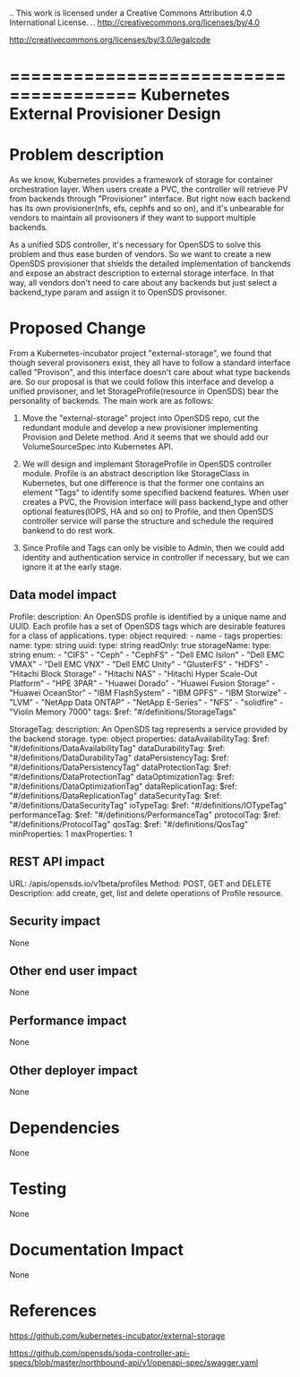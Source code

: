 .. This work is licensed under a Creative Commons Attribution 4.0 International License.
.. http://creativecommons.org/licenses/by/4.0

http://creativecommons.org/licenses/by/3.0/legalcode

======================================
Kubernetes External Provisioner Design
======================================

Problem description
===================

As we know, Kubernetes provides a framework of storage for container
orchestration layer. When users create a PVC, the controller will retrieve PV
from backends through "Provisioner" interface. But right now each backend has
its own provisioner(nfs, efs, cephfs and so on), and it's unbearable for vendors
to maintain all provisoners if they want to support multiple backends.

As a unified SDS controller, it's necessary for OpenSDS to solve this problem
and thus ease burden of vendors. So we want to create a new OpenSDS provisioner
that shields the detailed implementation of banckends and expose an abstract
description to external storage interface. In that way, all vendors don't need
to care about any backends but just select a backend_type param and assign it
to OpenSDS provisoner.

Proposed Change
===============

From a Kubernetes-incubator project "external-storage", we found that though
several provisoners exist, they all have to follow a standard interface called
"Provison", and this interface doesn't care about what type backends are.
So our proposal is that we could follow this interface and develop a unified
provisoner, and let StorageProfile(resource in OpenSDS) bear the personality of
backends. The main work are as follows:

1) Move the "external-storage" project into OpenSDS repo, cut the redundant
module and develop a new provisioner implementing Provision and Delete method.
And it seems that we should add our VolumeSourceSpec into Kubernetes API.

2) We will design and implemant StorageProfile in OpenSDS controller module.
Profile is an abstract description like StorageClass in Kubernetes, but one
difference is that the former one contains an element "Tags" to identify some
specified backend features. When user creates a PVC, the Provision interface
will pass backend_type and other optional features(IOPS, HA and so on) to
Profile, and then OpenSDS controller service will parse the structure and
schedule the required bankend to do rest work.

3) Since Profile and Tags can only be visible to Admin, then we could add
identity and authentication service in controller if necessary, but we can
ignore it at the early stage.

Data model impact
-----------------

Profile:
    description: An OpenSDS profile is identified by a unique name and UUID.
      Each profile has a set of OpenSDS tags which are desirable features for a 
      class of applications.
    type: object
    required:
      - name
      - tags
    properties:
      name:
        type: string
      uuid:
        type: string
        readOnly: true
	  storageName:
		type: string
		enum:
          - "CIFS"
          - "Ceph"
          - "CephFS"
          - "Dell EMC Isilon"
          - "Dell EMC VMAX"
          - "Dell EMC VNX"
          - "Dell EMC Unity"
          - "GlusterFS"
          - "HDFS"
          - "Hitachi Block Storage"
          - "Hitachi NAS"
          - "Hitachi Hyper Scale-Out Platform"
          - "HPE 3PAR"
          - "Huawei Dorado"
          - "Huawei Fusion Storage"
          - "Huawei OceanStor"
          - "IBM FlashSystem"
          - "IBM GPFS"
          - "IBM Storwize"
          - "LVM"
          - "NetApp Data ONTAP"
          - "NetApp E-Series"
          - "NFS"
          - "solidfire"
          - "Violin Memory 7000"
      tags:
        $ref: "#/definitions/StorageTags"
		
StorageTag:
    description: An OpenSDS tag represents a service provided by the 
      backend storage.
    type: object
    properties:
      dataAvailabilityTag:
        $ref: "#/definitions/DataAvailabilityTag"
      dataDurabilityTag:
        $ref: "#/definitions/DataDurabilityTag"
      dataPersistencyTag:
        $ref: "#/definitions/DataPersistencyTag"
      dataProtectionTag:
        $ref: "#/definitions/DataProtectionTag"
      dataOptimizationTag:
        $ref: "#/definitions/DataOptimizationTag"
      dataReplicationTag:
        $ref: "#/definitions/DataReplicationTag"
      dataSecurityTag:
        $ref: "#/definitions/DataSecurityTag"
      ioTypeTag:
        $ref: "#/definitions/IOTypeTag"
      performanceTag:
        $ref: "#/definitions/PerformanceTag"
      protocolTag:
        $ref: "#/definitions/ProtocolTag"
      qosTag:
        $ref: "#/definitions/QosTag"
    minProperties: 1
    maxProperties: 1

REST API impact
---------------

URL: /apis/opensds.io/v1beta/profiles
Method: POST, GET and DELETE
Description: add create, get, list and delete operations of Profile resource.

Security impact
---------------

None

Other end user impact
---------------------

None

Performance impact
------------------

None

Other deployer impact
---------------------

None

Dependencies
============

None

Testing
=======

None

Documentation Impact
====================

None

References
==========

https://github.com/kubernetes-incubator/external-storage

https://github.com/opensds/soda-controller-api-specs/blob/master/northbound-api/v1/openapi-spec/swagger.yaml